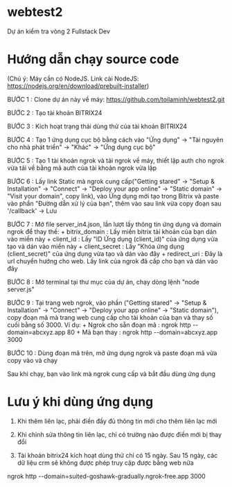 # webtest2
Dự án kiểm tra vòng 2 Fullstack Dev

# Hướng dẫn chạy source code

(Chú ý: Máy cần có NodeJS. Link cài NodeJS: https://nodejs.org/en/download/prebuilt-installer)

BƯỚC 1 : Clone dự án này về máy: https://github.com/toilaminh/webtest2.git

BƯỚC 2 : Tạo tài khoản BITRIX24

BƯỚC 3 : Kích hoạt trạng thái dùng thử của tài khoản BITRIX24

BƯỚC 4 : Tạo 1 ứng dụng cục bộ bằng cách vào "Ứng dụng" -> "Tài nguyên cho nhà phát triển" -> "Khác" -> "Ứng dụng cục bộ"

BƯỚC 5 : Tạo 1 tài khoản ngrok và tải ngrok về máy, thiết lập auth cho ngrok vừa tải về bằng mã auth của tài khoản ngrok vừa lập

BƯỚC 6 : Lấy link Static mà ngrok cung cấp("Getting stared" -> "Setup & Installation" -> "Connect" -> "Deploy your app online" -> "Static domain" -> "Visit your domain", copy link), vào Ứng dụng mới tạo trong Bitrix và paste vào phần "Đường dẫn xử lý của bạn", thêm vào sau link vừa copy đoạn sau '/callback' -> Lưu

BƯỚC 7 : Mở file server_in4.json, lần lượt lấy thông tin ứng dụng và domain ngrok để thay thế:
            + bitrix_domain : Lấy miền bitrix tài khoản của bạn dán vào miền này
            + client_id     : Lấy "ID Ứng dụng (client_id)" của ứng dụng vừa tạo và dán vào miền này
            + client_secret : Lấy "Khóa ứng dụng (client_secret)" của ứng dụng vừa tạo và dán vào đây
            + redirect_uri  : Đây là url chuyển hướng cho web. Lấy link của ngrok đã cấp cho bạn và dán vào đây

BƯỚC 8 : Mở terminal tại thư mục của dự án, chạy dòng lệnh "node server.js"

BƯỚC 9 : Tại trang web ngrok, vào phần ("Getting stared" -> "Setup & Installation" -> "Connect" -> "Deploy your app online" -> "Static domain"), copy đoạn mã mà trang web cung cấp cho tài khoản của bạn và thay số cuối bằng số 3000. Ví dụ:
            + Ngrok cho sẵn đoạn mã : ngrok http --domain=abcxyz.app 80
            + Mã bạn thay           : ngrok http --domain=abcxyz.app 3000

BƯỚC 10 : Dùng đoạn mã trên, mở ứng dụng ngrok và paste đoạn mã vừa copy vào và chạy

Sau khi chạy, bạn vào link mà ngrok cung cấp và bắt đầu dùng ứng dụng

# Lưu ý khi dùng ứng dụng

1. Khi thêm liên lạc, phải điền đầy đủ thông tin mới cho thêm liên lạc mới

2. Khi chỉnh sửa thông tin liên lạc, chỉ có trường nào được điền mới bị thay đổi

3. Tài khoản bitrix24 kích hoạt dùng thử chỉ có 15 ngày. Sau 15 ngày, các dữ liệu crm sẽ không được phép truy cập được bằng web nữa

ngrok http --domain=suited-goshawk-gradually.ngrok-free.app 3000